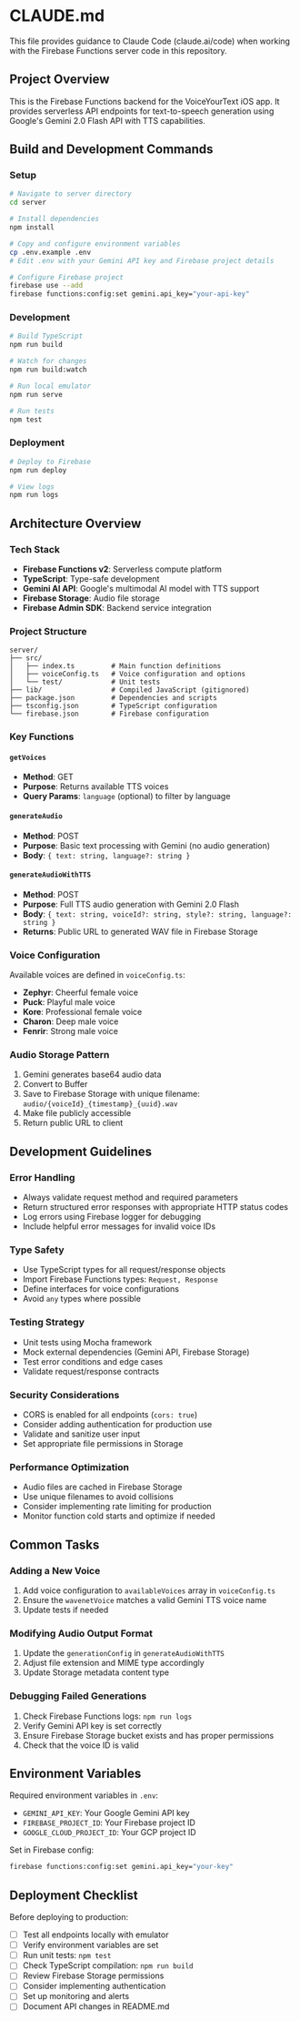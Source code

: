 # CLAUDE.md

This file provides guidance to Claude Code (claude.ai/code) when working with the Firebase Functions server code in this repository.

## Project Overview

This is the Firebase Functions backend for the VoiceYourText iOS app. It provides serverless API endpoints for text-to-speech generation using Google's Gemini 2.0 Flash API with TTS capabilities.

## Build and Development Commands

### Setup
```bash
# Navigate to server directory
cd server

# Install dependencies
npm install

# Copy and configure environment variables
cp .env.example .env
# Edit .env with your Gemini API key and Firebase project details

# Configure Firebase project
firebase use --add
firebase functions:config:set gemini.api_key="your-api-key"
```

### Development
```bash
# Build TypeScript
npm run build

# Watch for changes
npm run build:watch

# Run local emulator
npm run serve

# Run tests
npm test
```

### Deployment
```bash
# Deploy to Firebase
npm run deploy

# View logs
npm run logs
```

## Architecture Overview

### Tech Stack
- **Firebase Functions v2**: Serverless compute platform
- **TypeScript**: Type-safe development
- **Gemini AI API**: Google's multimodal AI model with TTS support
- **Firebase Storage**: Audio file storage
- **Firebase Admin SDK**: Backend service integration

### Project Structure
```
server/
├── src/
│   ├── index.ts         # Main function definitions
│   ├── voiceConfig.ts   # Voice configuration and options
│   └── test/            # Unit tests
├── lib/                 # Compiled JavaScript (gitignored)
├── package.json         # Dependencies and scripts
├── tsconfig.json        # TypeScript configuration
└── firebase.json        # Firebase configuration
```

### Key Functions

#### `getVoices`
- **Method**: GET
- **Purpose**: Returns available TTS voices
- **Query Params**: `language` (optional) to filter by language

#### `generateAudio`
- **Method**: POST
- **Purpose**: Basic text processing with Gemini (no audio generation)
- **Body**: `{ text: string, language?: string }`

#### `generateAudioWithTTS`
- **Method**: POST  
- **Purpose**: Full TTS audio generation with Gemini 2.0 Flash
- **Body**: `{ text: string, voiceId?: string, style?: string, language?: string }`
- **Returns**: Public URL to generated WAV file in Firebase Storage

### Voice Configuration
Available voices are defined in `voiceConfig.ts`:
- **Zephyr**: Cheerful female voice
- **Puck**: Playful male voice
- **Kore**: Professional female voice
- **Charon**: Deep male voice
- **Fenrir**: Strong male voice

### Audio Storage Pattern
1. Gemini generates base64 audio data
2. Convert to Buffer
3. Save to Firebase Storage with unique filename: `audio/{voiceId}_{timestamp}_{uuid}.wav`
4. Make file publicly accessible
5. Return public URL to client

## Development Guidelines

### Error Handling
- Always validate request method and required parameters
- Return structured error responses with appropriate HTTP status codes
- Log errors using Firebase logger for debugging
- Include helpful error messages for invalid voice IDs

### Type Safety
- Use TypeScript types for all request/response objects
- Import Firebase Functions types: `Request, Response`
- Define interfaces for voice configurations
- Avoid `any` types where possible

### Testing Strategy
- Unit tests using Mocha framework
- Mock external dependencies (Gemini API, Firebase Storage)
- Test error conditions and edge cases
- Validate request/response contracts

### Security Considerations
- CORS is enabled for all endpoints (`cors: true`)
- Consider adding authentication for production use
- Validate and sanitize user input
- Set appropriate file permissions in Storage

### Performance Optimization
- Audio files are cached in Firebase Storage
- Use unique filenames to avoid collisions
- Consider implementing rate limiting for production
- Monitor function cold starts and optimize if needed

## Common Tasks

### Adding a New Voice
1. Add voice configuration to `availableVoices` array in `voiceConfig.ts`
2. Ensure the `wavenetVoice` matches a valid Gemini TTS voice name
3. Update tests if needed

### Modifying Audio Output Format
1. Update the `generationConfig` in `generateAudioWithTTS`
2. Adjust file extension and MIME type accordingly
3. Update Storage metadata content type

### Debugging Failed Generations
1. Check Firebase Functions logs: `npm run logs`
2. Verify Gemini API key is set correctly
3. Ensure Firebase Storage bucket exists and has proper permissions
4. Check that the voice ID is valid

## Environment Variables

Required environment variables in `.env`:
- `GEMINI_API_KEY`: Your Google Gemini API key
- `FIREBASE_PROJECT_ID`: Your Firebase project ID
- `GOOGLE_CLOUD_PROJECT_ID`: Your GCP project ID

Set in Firebase config:
```bash
firebase functions:config:set gemini.api_key="your-key"
```

## Deployment Checklist

Before deploying to production:
- [ ] Test all endpoints locally with emulator
- [ ] Verify environment variables are set
- [ ] Run unit tests: `npm test`
- [ ] Check TypeScript compilation: `npm run build`
- [ ] Review Firebase Storage permissions
- [ ] Consider implementing authentication
- [ ] Set up monitoring and alerts
- [ ] Document API changes in README.md